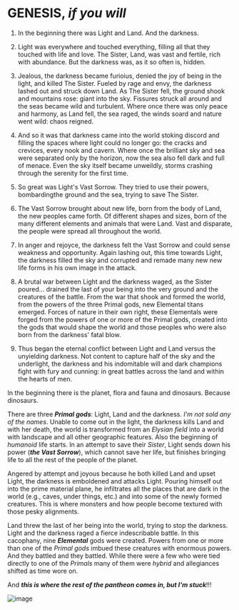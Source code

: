 # GENESIS, *if you will*

  1.  In the beginning there was Light and Land. And the darkness.
 
  2.  Light was everywhere and touched everything, filling all that they touched with life and love. The Sister, Land, was vast and fertile, rich with abundance. But the darkness was, as it so often is, hidden.

  3.  Jealous, the darkness became furioius, denied the joy of being in the light, and killed The Sister. Fueled by rage and envy, the darkness lashed out and struck down Land. As The Sister fell, the ground shook and mountains rose: giant into the sky. Fissures struck all around and the seas became wild and turbulent. Where once there was only peace and harmony, as Land fell, the sea raged, the winds soard and nature went wild: chaos reigned.

  4.  And so it was that darkness came into the world stoking discord and filling the spaces where light could no longer go: the cracks and crevices, every nook and cavern. Where once the brilliant sky and sea were separated only by the horizon, now the sea also fell dark and full of menace. Even the sky itself became unweildly, storms crashing through the serenity for the first time.

  5.  So great was Light's Vast Sorrow. They tried to use their powers, bombardingthe ground and the sea, trying to save The Sister.

  6.  The Vast Sorrow brought about new life, born from the body of Land, the new peoples came forth. Of different shapes and sizes, born of the many different elements and animals that were Land. Vast and disparate, the people were spread all throughout the world.

  7.   In anger and rejoyce, the darkness felt the Vast Sorrow and could sense weakness and opportunity. Again lashing out, this time towards Light, the darkness filled the sky and corrupted and remade many new new life forms in his own image in the attack.
  
  8.   A brutal war between Light and the darkness waged, as the Sister poured... drained the last of your being into the very ground and the creatures of the battle. From the war that shook and formed the world, from the powers of the three Primal gods, new Elemental titans emerged. Forces of nature in their own right, these Elementals were forged from the powers of one or more of the Primal gods, created into the gods that would shape the world and those peoples who were also born from the darkness' fatal blow.

  9.  Thus began the eternal conflict between Light and Land versus the unyielding darkness. Not content to capture half of the sky and the underlight, the darkness and his indomitable will and dark champions fight with fury and cunning: in great battles across the land and within the hearts of men.


In the beginning there is the planet, flora and fauna and dinosaurs. Because dinosaurs.

There are three ***Primal gods***: Light, Land and the darkness. *I'm not sold any of the names*. Unable to come out in the light, the darkness kills Land and with her death, the world is transformed from an *Elysian field* into a world with landscape and all other geographic features. Also the beginning of *humanoid* life starts. In an attempt to save their *Sister*, Light sends down his power (***the Vast Sorrow***), which cannot save her life, but finishes bringing life to all the rest of the people of the planet.

Angered by attempt and joyous because he both killed Land and upset Light, the darkness is emboldened and attacks Light. Pouring himself out into the prime material plane, he infiltrates all the places that are dark in the world (e.g., caves, under things, etc.) and into some of the newly formed creatures. This is where monsters and how people become textured with those pesky alignments.

Land threw the last of her being into the world, trying to stop the darkness. Light and the darkness raged a fierce indescribable battle. In this cacophany, nine ***Elemental*** gods were created. Powers from one or more than one of the *Primal gods* imbued these creatures with enormous powers. And they battled and they battled. While there were a few who were tied directly to one of the *Primals* many of them were *hybrid* and allegiances shifted as time wore on. 

And ***this is where the rest of the pantheon comes in, but I'm stuck***!!!

![image](https://github.com/gregofgreg5/dm-private/blob/main/images/pantheon-workspace.jpg)
